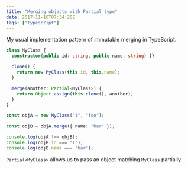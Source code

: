 ```yaml
---
title: "Merging objects with Partial type"
date: 2017-11-16T07:34:20Z
tags: ["typescript"]
---
```


My usual implementation pattern of immutable merging in TypeScript.

```ts
class MyClass {
  constructor(public id: string, public name: string) {}

  clone() {
    return new MyClass(this.id, this.name);
  }

  merge(another: Partial<MyClass>) {
    return Object.assign(this.clone(), another);
  }
}

const objA = new MyClass("1", "foo");

const objB = objA.merge({ name: "bar" });

console.log(objA !== objB);
console.log(objB.id === "1");
console.log(objB.name === "bar");
```

`Partial<MyClass>` allows us to pass an object matching `MyClass` partially.
